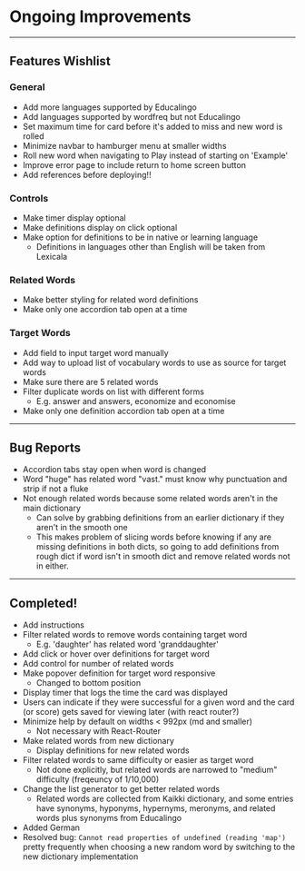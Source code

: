 
# Ongoing Improvements

---

## Features Wishlist

### General

 - Add more languages supported by Educalingo
 - Add languages supported by wordfreq but not Educalingo
 - Set maximum time for card before it's added to miss and new word is rolled
 - Minimize navbar to hamburger menu at smaller widths
 - Roll new word when navigating to Play instead of starting on 'Example'
 - Improve error page to include return to home screen button
 - Add references before deploying!!

### Controls

 - Make timer display optional
 - Make definitions display on click optional
 - Make option for definitions to be in native or learning language
   - Definitions in languages other than English will be taken from Lexicala

### Related Words

 - Make better styling for related word definitions
 - Make only one accordion tab open at a time

### Target Words

 - Add field to input target word manually
 - Add way to upload list of vocabulary words to use as source for target words
 - Make sure there are 5 related words
 - Filter duplicate words on list with different forms
    - E.g. answer and answers, economize and economise
 - Make only one definition accordion tab open at a time

---

## Bug Reports

 - Accordion tabs stay open when word is changed
 - Word "huge" has related word "vast." must know why punctuation and strip if not a fluke
 - Not enough related words because some related words aren't in the main dictionary
   - Can solve by grabbing definitions from an earlier dictionary if they aren't in the smooth one
   - This makes problem of slicing words before knowing if any are missing definitions in both dicts, so going to add definitions from rough dict if word isn't in smooth dict and remove related words not in either.
---

## Completed!

 - Add instructions
 - Filter related words to remove words containing target word
   - E.g. 'daughter' has related word 'granddaughter'
 - Add click or hover over definitions for target word
 - Add control for number of related words
 - Make popover definition for target word responsive
   - Changed to bottom position
 - Display timer that logs the time the card was displayed
 - Users can indicate if they were successful for a given word and the card (or score) gets saved for viewing later (with react router?)
 - Minimize help by default on widths < 992px (md and smaller)
   - Not necessary with React-Router
 - Make related words from new dictionary
   - Display definitions for new related words
 - Filter related words to same difficulty or easier as target word
   - Not done explicitly, but related words are narrowed to "medium" difficulty (freqeuncy of 1/10,000)
 - Change the list generator to get better related words
   - Related words are collected from Kaikki dictionary, and some entries have synonyms, hyponyms, hypernyms, meronyms, and related words plus synonyms from Educalingo
 - Added German
 - Resolved bug: `Cannot read properties of undefined (reading 'map')` pretty frequently when choosing a new random word by switching to the new dictionary implementation
 